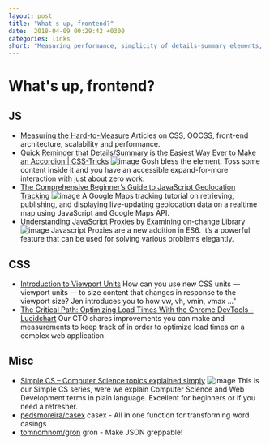 ```yaml
---
layout: post
title: "What's up, frontend?"
date:  2018-04-09 00:29:42 +0300
categories: links
short: "Measuring performance, simplicity of details-summary elements, JS proxies and some CS basics to brush up!"
---
```



# What's up, frontend?

## JS
- [Measuring the Hard-to-Measure](https://csswizardry.com/2018/03/measuring-the-hard-to-measure)
    Articles on CSS, OOCSS, front-end architecture, scalability and performance.
- [Quick Reminder that Details/Summary is the Easiest Way Ever to Make an Accordion | CSS-Tricks](https://css-tricks.com/quick-reminder-that-details-summary-is-the-easiest-way-ever-to-make-an-accordion) ![image](https://cdn.css-tricks.com/wp-content/uploads/2018/03/accordion.jpg) 
    Gosh bless the element. Toss some content inside it and you have an accessible expand-for-more interaction with just about zero work. 
- [The Comprehensive Beginner’s Guide to JavaScript Geolocation Tracking](https://hackernoon.com/the-comprehensive-beginners-guide-to-javascript-geolocation-tracking-11f7a1bba400) ![image](https://cdn-images-1.medium.com/max/1200/1*SoGxRAWyDSQnDS1A6F26XA.png) A Google Maps tracking tutorial on retrieving, publishing, and displaying live-updating geolocation data on a realtime map using JavaScript and Google Maps API.
- [Understanding JavaScript Proxies by Examining on-change Library](https://codeburst.io/understanding-javascript-proxies-by-examining-on-change-library-f252eddf76c2) ![image](https://cdn-images-1.medium.com/max/1200/1*CeZlbYvpCxYJ9prikN7UBQ.jpeg) Javascript Proxies are a new addition in ES6. It’s a powerful feature that can be used for solving various problems elegantly.

## CSS
- [Introduction to Viewport Units](https://www.youtube.com/watch?v=_sgF8I-Q1Gs) How can you use new CSS units — viewport units — to size content that changes in response to the viewport size? Jen introduces you to how vw, vh, vmin, vmax ..."
- [The Critical Path: Optimizing Load Times With the Chrome DevTools - Lucidchart](https://www.lucidchart.com/techblog/2018/03/13/the-critical-path-optimizing-load-times-with-the-chromedev-tools/) Our CTO shares improvements you can make and measurements to keep track of in order to optimize load times on a complex web application.

## Misc
- [Simple CS – Computer Science topics explained simply](https://tosbourn.com/simple-cs/) ![image](https://tosbourn.com/img/simple-cs.png) This is our Simple CS series, were we explain Computer Science and Web Development terms in plain language. Excellent for beginners or if you need a refresher.
- [pedsmoreira/casex](https://github.com/pedsmoreira/casex) casex - All in one function for transforming word casings
- [tomnomnom/gron](https://github.com/tomnomnom/gron) gron - Make JSON greppable!